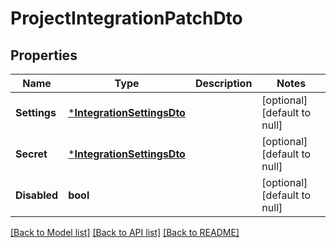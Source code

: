 # ProjectIntegrationPatchDto

## Properties
Name | Type | Description | Notes
------------ | ------------- | ------------- | -------------
**Settings** | [***IntegrationSettingsDto**](IntegrationSettingsDto.md) |  | [optional] [default to null]
**Secret** | [***IntegrationSettingsDto**](IntegrationSettingsDto.md) |  | [optional] [default to null]
**Disabled** | **bool** |  | [optional] [default to null]

[[Back to Model list]](../README.md#documentation-for-models) [[Back to API list]](../README.md#documentation-for-api-endpoints) [[Back to README]](../README.md)

